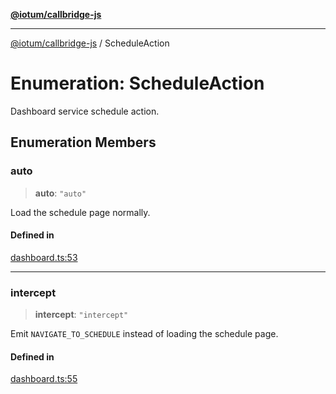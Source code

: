 [**@iotum/callbridge-js**](../README.md)

***

[@iotum/callbridge-js](../README.md) / ScheduleAction

# Enumeration: ScheduleAction

Dashboard service schedule action.

## Enumeration Members

### auto

> **auto**: `"auto"`

Load the schedule page normally.

#### Defined in

[dashboard.ts:53](https://github.com/iotum/callbridge-js/blob/d0dfc94e8f5dfc8239b4ec067f283823bb09beee/src/dashboard.ts#L53)

***

### intercept

> **intercept**: `"intercept"`

Emit `NAVIGATE_TO_SCHEDULE` instead of loading the schedule page.

#### Defined in

[dashboard.ts:55](https://github.com/iotum/callbridge-js/blob/d0dfc94e8f5dfc8239b4ec067f283823bb09beee/src/dashboard.ts#L55)
